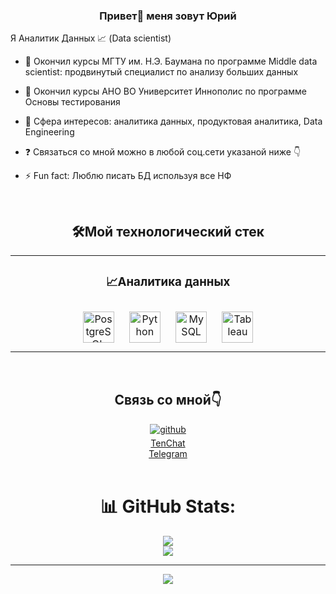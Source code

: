 ### <div align="center">Привет👋 меня зовут Юрий
Я Аналитик Данных 📈 (Data scientist)
</div>  
  

- 📖  Окончил курсы МГТУ им. Н.Э. Баумана по программе Middle data scientist: продвинутый специалист по анализу больших данных 
- 📖  Окончил курсы АНО ВО Университет Иннополис по программе Основы тестирования 
- 🌱  Сфера интересов: аналитика данных, продуктовая аналитика, Data Engineering
- ❓ Связаться со мной можно в любой соц.сети указаной ниже  👇  
  

- ⚡ Fun fact: Люблю писать БД используя все НФ  
  

<br/>  


## <div align="center">🛠Мой технологический стек
<div align="center">  
<table><tr><td valign="top" width="33%">



### <div align="center">📈Аналитика данных  
<div align="center">  
<a href="https://www.postgresql.org/" target="_blank"><img style="margin: 10px" src="https://profilinator.rishav.dev/skills-assets/postgresql-original-wordmark.svg" alt="PostgreSQL" height="50" /></a>  
<a href="https://www.python.org/" target="_blank"><img style="margin: 10px" src="https://profilinator.rishav.dev/skills-assets/python-original.svg" alt="Python" height="50" /></a>  
<a href="https://www.mysql.com/" target="_blank"><img style="margin: 10px" src="https://profilinator.rishav.dev/skills-assets/mysql-original-wordmark.svg" alt="MySQL" height="50" /></a>  
<a href="https://www.tableau.com/" target="_blank"><img style="margin: 10px" src="https://profilinator.rishav.dev/skills-assets/tableau.svg" alt="Tableau" height="50" /></a>  

</div>




</td></tr></table>  

<br/>  


## <div align="center">Связь со мной👇


<div align="center">
<a href="https://github.com/uri-ivanov2008" target="_blank">
<img src=https://img.shields.io/badge/github-%2324292e.svg?&style=for-the-badge&logo=github&logoColor=white alt=github style="margin-bottom: 5px;" />
</div>  
 <div align="center">
<a href="https://tenchat.ru/3044571">
TenChat</a>
</div>  
<div align="center">
<a href="https://t.me/yuriivanovv" target="_blank">
Telegram</a>
</div>  


<br/>  


# 📊 GitHub Stats:
![](https://github-readme-stats.vercel.app/api?username=uri-ivanov2008&theme=dark&hide_border=false&include_all_commits=false&count_private=false)<br/>
![](https://github-readme-streak-stats.herokuapp.com/?user=uri-ivanov2008&theme=dark&hide_border=false)<br/>


---
[![](https://visitcount.itsvg.in/api?id=uri-ivanov2008&icon=0&color=0)](https://visitcount.itsvg.in)

<!-- Proudly created with GPRM ( https://gprm.itsvg.in ) -->
